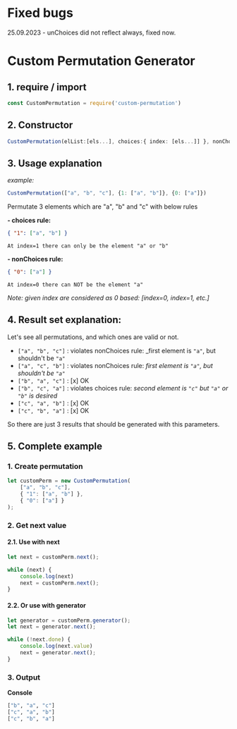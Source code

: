 # Fixed bugs
25.09.2023 - unChoices did not reflect always, fixed now.

# Custom Permutation Generator

## 1. require / import
```ts
const CustomPermutation = require('custom-permutation')
```

## 2. Constructor
```ts
CustomPermutation(elList:[els...], choices:{ index: [els...]] }, nonChoices:{ index: [els...]] })
```

## 3. Usage explanation

_example:_

```ts
CustomPermutation(["a", "b", "c"], {1: ["a", "b"]}, {0: ["a"]})
```

Permutate 3 elements which are "a", "b" and "c" with below rules

__- choices rule:__
```json
{ "1": ["a", "b"] }
```

    At index=1 there can only be the element "a" or "b"

__- nonChoices rule:__
```json
{ "0": ["a"] }
```

    At index=0 there can NOT be the element "a"

_Note: given index are considered as 0 based: [index=0, index=1, etc.]_

## 4. Result set explanation:

Let's see all permutations, and which ones are valid or not.
- `["a", "b", "c"]` : violates nonChoices rule: _first element is `"a"`, but shouldn't be `"a"`
- `["a", "c", "b"]` : violates nonChoices rule: _first element is `"a"`, but shouldn't be `"a"`_
- `["b", "a", "c"]` : [x] OK
- `["b", "c", "a"]` : violates choices rule: _second element is `"c"` but `"a"` or `"b"` is desired_
- `["c", "a", "b"]` : [x] OK
- `["c", "b", "a"]` : [x] OK

So there are just 3 results that should be generated with this parameters.

## 5. Complete example

### 1. Create permutation

```ts
let customPerm = new CustomPermutation(
    ["a", "b", "c"],
    { "1": ["a", "b"] },
    { "0": ["a"] }
);
```

### 2. Get next value

#### 2.1. Use with next

```ts
let next = customPerm.next();

while (next) {
    console.log(next)
    next = customPerm.next();
}
```

#### 2.2. Or use with generator

```ts
let generator = customPerm.generator();
let next = generator.next();

while (!next.done) {
    console.log(next.value)
    next = generator.next();
}
```

### 3. Output

__Console__

```sh
["b", "a", "c"]
["c", "a", "b"]
["c", "b", "a"]
```